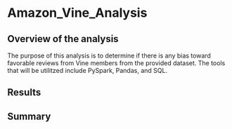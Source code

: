 # Amazon_Vine_Analysis

## Overview of the analysis
The purpose of this analysis is to determine if there is any bias toward favorable reviews from Vine members from the provided dataset. The tools that will be utilitzed include PySpark, Pandas, and SQL. 

## Results

## Summary 
